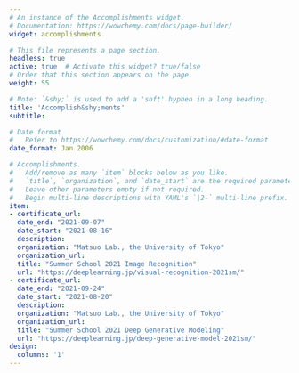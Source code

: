 ```yaml
---
# An instance of the Accomplishments widget.
# Documentation: https://wowchemy.com/docs/page-builder/
widget: accomplishments

# This file represents a page section.
headless: true
active: true  # Activate this widget? true/false
# Order that this section appears on the page.
weight: 55

# Note: `&shy;` is used to add a 'soft' hyphen in a long heading.
title: 'Accomplish&shy;ments'
subtitle:

# Date format
#   Refer to https://wowchemy.com/docs/customization/#date-format
date_format: Jan 2006

# Accomplishments.
#   Add/remove as many `item` blocks below as you like.
#   `title`, `organization`, and `date_start` are the required parameters.
#   Leave other parameters empty if not required.
#   Begin multi-line descriptions with YAML's `|2-` multi-line prefix.
item:
- certificate_url: 
  date_end: "2021-09-07"
  date_start: "2021-08-16"
  description: 
  organization: "Matsuo Lab., the University of Tokyo"
  organization_url: 
  title: "Summer School 2021 Image Recognition"
  url: "https://deeplearning.jp/visual-recognition-2021sm/"
- certificate_url: 
  date_end: "2021-09-24"
  date_start: "2021-08-20"
  description: 
  organization: "Matsuo Lab., the University of Tokyo"
  organization_url: 
  title: "Summer School 2021 Deep Generative Modeling"
  url: "https://deeplearning.jp/deep-generative-model-2021sm/"
design:
  columns: '1' 
---
```


